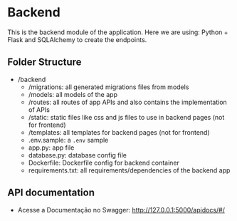 # Backend

This is the backend module of the application.
Here we are using: Python + Flask and SQLAlchemy to create the endpoints.

## Folder Structure
- /backend
    - /migrations: all generated migrations files from models
    - /models: all models of the app
    - /routes: all routes of app APIs and also contains the implementation of APIs
    - /static: static files like css and js files to use in backend pages (not for frontend)
    - /templates: all templates for backend pages (not for frontend)
    - .env.sample: a `.env` sample
    - app.py: app file
    - database.py: database config file
    - Dockerfile: Dockerfile config for backend container
    - requirements.txt: all requirements/dependencies of the backend app


## API documentation
- Acesse a Documentação no Swagger: http://127.0.0.1:5000/apidocs/#/
